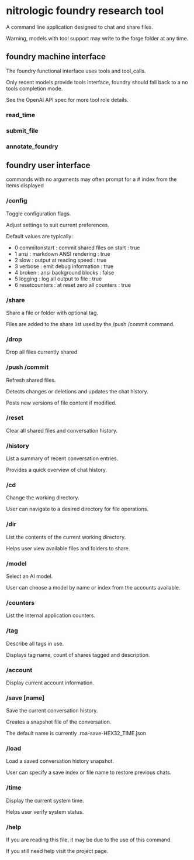 # nitrologic foundry research tool

A command line application designed to chat and share files.

Warning, models with tool support may write to the forge folder at any time.

## foundry machine interface

The foundry functional interface uses tools and tool_calls.

Only recent models provide tools interface, foundry should fall 
back to a no tools completion mode.

See the OpenAI API spec for more tool role details.

### read_time

### submit_file

### annotate_foundry

## foundry user interface

commands with no arguments may often prompt for a # index from
the items displayed

### /config

Toggle configuration flags.

Adjust settings to suit current preferences.

Default values are typically:

* 0 commitonstart : commit shared files on start : true
* 1 ansi : markdown ANSI rendering : true
* 2 slow : output at reading speed : true
* 3 verbose : emit debug information : true
* 4 broken : ansi background blocks : false
* 5 logging : log all output to file : true
* 6 resetcounters : at reset zero all counters : true

### /share

Share a file or folder with optional tag.

Files are added to the share list used by the /push /commit command.

### /drop

Drop all files currently shared

### /push /commit

Refresh shared files. 

Detects changes or deletions and updates the chat history.

Posts new versions of file content if modified.

### /reset

Clear all shared files and conversation history.

### /history

List a summary of recent conversation entries. 

Provides a quick overview of chat history.

### /cd

Change the working directory. 

User can navigate to a desired directory for file operations.

### /dir

List the contents of the current working directory. 

Helps user view available files and folders to share.


### /model

Select an AI model.

User can choose a model by name or index from the accounts available.

### /counters

List the internal application counters.

### /tag

Describe all tags in use.

Displays tag name, count of shares tagged and description.

### /account

Display current account information.

### /save [name]

Save the current conversation history. 

Creates a snapshot file of the conversation.

The default name is currently .roa-save-HEX32_TIME.json

### /load

Load a saved conversation history snapshot.

User can specify a save index or file name to restore previous chats.


### /time

Display the current system time. 

Helps user verify system status.

### /help

If you are reading this file, it may be due to the use of this command.

If you still need help visit the project page.
